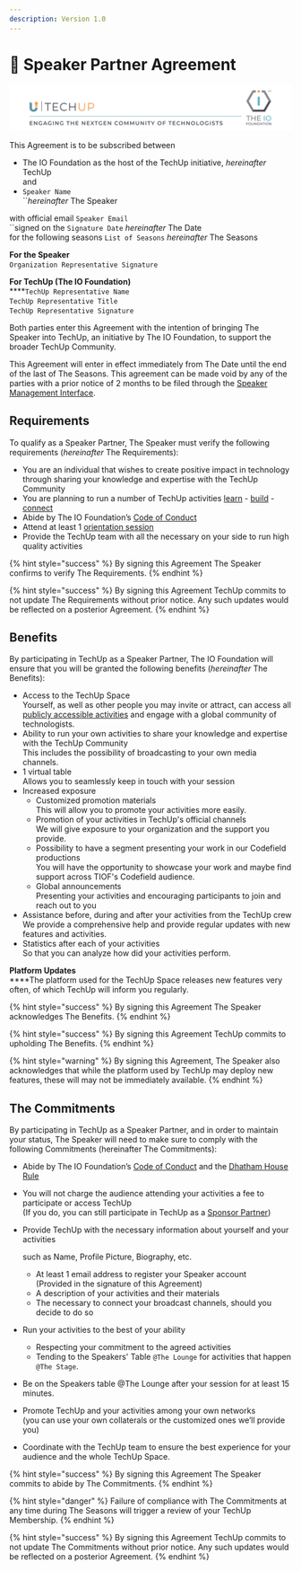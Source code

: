 ```yaml
---
description: Version 1.0
---
```


# 🤝 Speaker Partner Agreement

![](../../.gitbook/assets/image.png)

This Agreement is to be subscribed between

* The IO Foundation as the host of the TechUp initiative, _hereinafter_ TechUp\
  and
* `Speaker Name`\
  ``_hereinafter_ The Speaker

with official email `Speaker Email` \
``signed on the `Signature Date`                            _hereinafter_ The Date\
for the following seasons `List of Seasons` _hereinafter_ The Seasons

**For the Speaker**\
`Organization Representative Signature`

**For TechUp (The IO Foundation)**\
****`TechUp Representative Name`\
`TechUp Representative Title`\
`TechUp Representative Signature`

Both parties enter this Agreement with the intention of bringing The Speaker into TechUp, an initiative by The IO Foundation, to support the broader TechUp Community.

This Agreement will enter in effect immediately from The Date until the end of the last of The Seasons. This agreement can be made void by any of the parties with a prior notice of 2 months to be filed through the [Speaker Management Interface](https://tiof.click/TUTarianSpeakerLifecycleManagement).

## Requirements <a href="#requirements" id="requirements"></a>

To qualify as a Speaker Partner, The Speaker must verify the following requirements (_hereinafter_ The Requirements):

* You are an individual that wishes to create positive impact in technology through sharing your knowledge and expertise with the TechUp Community
* You are planning to run a number of TechUp activities [learn](../../activities/learn/ "mention") - [build](../../activities/build/ "mention") - [connect](../../activities/connect/ "mention")
* Abide by The IO Foundation’s [Code of Conduct](https://tiof.click/TIOFPolicyCoC)
* Attend at least 1 [orientation session](../../activities/space-management/orientation-sessions.md)
* Provide the TechUp team with all the necessary on your side to run high quality activities

{% hint style="success" %}
By signing this Agreement The Speaker confirms to verify The Requirements.
{% endhint %}

{% hint style="success" %}
By signing this Agreement TechUp commits to not update The Requirements without prior notice. Any such updates would be reflected on a posterior Agreement.
{% endhint %}

## Benefits

By participating in TechUp as a Speaker Partner, The IO Foundation will ensure that you will be granted the following benefits (_hereinafter_ The Benefits):

* Access to the TechUp Space\
  Yourself, as well as other people you may invite or attract, can access all [publicly accessible activities](../../about/introduction/terminology.md#publicly-accessible-activity) and engage with a global community of technologists.
* Ability to run your own activities to share your knowledge and expertise with the TechUp Community \
  This includes the possibility of broadcasting to your own media channels.
* 1 virtual table\
  Allows you to seamlessly keep in touch with your session&#x20;
* Increased exposure
  * Customized promotion materials\
    This will allow you to promote your activities more easily.
  * Promotion of your activities in TechUp's official channels\
    We will give exposure to your organization and the support you provide.
  * Possibility to have a segment presenting your work in our Codefield productions\
    You will have the opportunity to showcase your work and maybe find support across TIOF's Codefield audience.
  * Global announcements\
    Presenting your activities and encouraging participants to join and reach out to you
* Assistance before, during and after your activities from the TechUp crew\
  We provide a comprehensive help and provide regular updates with new features and activities.
* Statistics after each of your activities\
  So that you can analyze how did your activities perform.

**Platform Updates**\
****The platform used for the TechUp Space releases new features very often, of which TechUp will inform you regularly.

{% hint style="success" %}
By signing this Agreement The Speaker acknowledges The Benefits.
{% endhint %}

{% hint style="success" %}
By signing this Agreement TechUp commits to upholding The Benefits.
{% endhint %}

{% hint style="warning" %}
By signing this Agreement, The Speaker also acknowledges that while the platform used by TechUp may deploy new features, these will may not be immediately available.
{% endhint %}

## The Commitments

By participating in TechUp as a Speaker Partner, and in order to maintain your status, The Speaker will need to make sure to comply with the following Commitments (hereinafter The Commitments):

* Abide by The IO Foundation’s [Code of Conduct](https://tiof.click/TIOFPolicyCoC) and the [Dhatham House Rule](broken-reference)
* You will not charge the audience attending your activities a fee to participate or access TechUp\
  (If you do, you can still participate in TechUp as a [Sponsor Partner](../sponsors/))
*   Provide TechUp with the necessary information about yourself and your activities

    such as Name, Profile Picture, Biography, etc.

    * At least 1 email address to register your Speaker account\
      (Provided in the signature of this Agreement)
    * A description of your activities and their materials&#x20;
    * The necessary to connect your broadcast channels, should you decide to do so
* Run your activities to the best of your ability
  * Respecting your commitment to the agreed activities
  * Tending to the Speakers' Table `@The Lounge` for activities that happen `@The Stage`.
* Be on the Speakers table @The Lounge after your session for at least 15 minutes.
* Promote TechUp and your activities among your own networks\
  (you can use your own collaterals or the customized ones we’ll provide you)
* Coordinate with the TechUp team to ensure the best experience for your audience and the whole TechUp Space.

{% hint style="success" %}
By signing this Agreement The Speaker commits to abide by The Commitments.
{% endhint %}

{% hint style="danger" %}
Failure of compliance with The Commitments at any time during The Seasons will trigger a review of your TechUp Membership.
{% endhint %}

{% hint style="success" %}
By signing this Agreement TechUp commits to not update The Commitments without prior notice. Any such updates would be reflected on a posterior Agreement.
{% endhint %}

